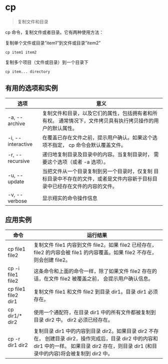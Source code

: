 # cp
> 复制文件和目录

cp 命令，复制文件或者目录。它有两种使用方法：

复制单个文件或目录”item1”到文件或目录”item2”

    cp item1 item2

复制多个项目（文件或目录）到一个目录下

    cp item... directory

## 有用的选项和实例
|选项|	意义|
|---|---|
|-a, --archive|	复制文件和目录，以及它们的属性，包括拥有者和所有权。 通常情况下，文件拷贝具有执行拷贝操作的用户的默认属性。|
|-i, --interactive|	在覆盖已存在文件之前，提示用户确认。如果这个选项不指定， cp 命令会默认覆盖文件。|
|-r, --recursive|	递归地复制目录及目录中的内容。当复制目录时， 需要这个选项（或者 -a 选项）。|
|-u, --update|	当把文件从一个目录复制到另一个目录时，仅复制 目标目录中不存在的文件，或者是文件内容新于目标目录中已经存在文件的内容的文件。|
|-v, --verbose|	显示翔实的命令操作信息|

## 应用实例

|命令|	运行结果|
|---|---|
|cp file1 file2|	复制文件 file1 内容到文件 file2。如果 file2 已经存在， file2 的内容会被 file1 的内容覆盖。如果 file2 不存在，则会创建 file2。|
|cp -i file1 file2|	这条命令和上面的命令一样，除了如果文件 file2 存在的话，在文件 file2 被覆盖之前， 会提示用户确认信息。|
|cp file1 file2 dir1|	复制文件 file1 和文件 file2 到目录 dir1。目录 dir1 必须存在。|
|cp dir1/* dir2	|使用一个通配符，在目录 dir1 中的所有文件都被复制到目录 dir2 中。 dir2 必须已经存在。|
|cp -r dir1 dir2|	复制目录 dir1 中的内容到目录 dir2。如果目录 dir2 不存在， 创建目录 dir2，操作完成后，目录 dir2 中的内容和 dir1 中的一样。 如果目录 dir2 存在，则目录 dir1 (和目录中的内容)将会被复制到 dir2 中。